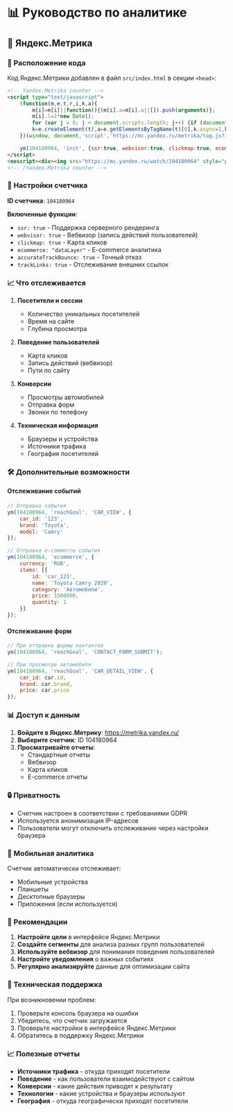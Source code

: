 # 📊 Руководство по аналитике

## 🎯 Яндекс.Метрика

### 📍 Расположение кода
Код Яндекс.Метрики добавлен в файл `src/index.html` в секции `<head>`:

```html
<!-- Yandex.Metrika counter -->
<script type="text/javascript">
    (function(m,e,t,r,i,k,a){
        m[i]=m[i]||function(){(m[i].a=m[i].a||[]).push(arguments)};
        m[i].l=1*new Date();
        for (var j = 0; j < document.scripts.length; j++) {if (document.scripts[j].src === r) { return; }}
        k=e.createElement(t),a=e.getElementsByTagName(t)[0],k.async=1,k.src=r,a.parentNode.insertBefore(k,a)
    })(window, document,'script','https://mc.yandex.ru/metrika/tag.js?id=104180964', 'ym');

    ym(104180964, 'init', {ssr:true, webvisor:true, clickmap:true, ecommerce:"dataLayer", accurateTrackBounce:true, trackLinks:true});
</script>
<noscript><div><img src="https://mc.yandex.ru/watch/104180964" style="position:absolute; left:-9999px;" alt="" /></div></noscript>
<!-- /Yandex.Metrika counter -->
```

### 🔧 Настройки счетчика

**ID счетчика**: `104180964`

**Включенные функции**:
- `ssr: true` - Поддержка серверного рендеринга
- `webvisor: true` - Вебвизор (запись действий пользователей)
- `clickmap: true` - Карта кликов
- `ecommerce: "dataLayer"` - E-commerce аналитика
- `accurateTrackBounce: true` - Точный отказ
- `trackLinks: true` - Отслеживание внешних ссылок

### 📈 Что отслеживается

1. **Посетители и сессии**
   - Количество уникальных посетителей
   - Время на сайте
   - Глубина просмотра

2. **Поведение пользователей**
   - Карта кликов
   - Запись действий (вебвизор)
   - Пути по сайту

3. **Конверсии**
   - Просмотры автомобилей
   - Отправка форм
   - Звонки по телефону

4. **Техническая информация**
   - Браузеры и устройства
   - Источники трафика
   - География посетителей

### 🛠️ Дополнительные возможности

#### Отслеживание событий
```javascript
// Отправка события
ym(104180964, 'reachGoal', 'CAR_VIEW', {
    car_id: '123',
    brand: 'Toyota',
    model: 'Camry'
});

// Отправка e-commerce события
ym(104180964, 'ecommerce', {
    currency: 'RUB',
    items: [{
        id: 'car_123',
        name: 'Toyota Camry 2020',
        category: 'Автомобили',
        price: 1500000,
        quantity: 1
    }]
});
```

#### Отслеживание форм
```javascript
// При отправке формы контактов
ym(104180964, 'reachGoal', 'CONTACT_FORM_SUBMIT');

// При просмотре автомобиля
ym(104180964, 'reachGoal', 'CAR_DETAIL_VIEW', {
    car_id: car.id,
    brand: car.brand,
    price: car.price
});
```

### 📊 Доступ к данным

1. **Войдите в Яндекс.Метрику**: https://metrika.yandex.ru/
2. **Выберите счетчик**: ID 104180964
3. **Просматривайте отчеты**:
   - Стандартные отчеты
   - Вебвизор
   - Карта кликов
   - E-commerce отчеты

### 🔒 Приватность

- Счетчик настроен в соответствии с требованиями GDPR
- Используется анонимизация IP-адресов
- Пользователи могут отключить отслеживание через настройки браузера

### 📱 Мобильная аналитика

Счетчик автоматически отслеживает:
- Мобильные устройства
- Планшеты
- Десктопные браузеры
- Приложения (если используется)

### 🚀 Рекомендации

1. **Настройте цели** в интерфейсе Яндекс.Метрики
2. **Создайте сегменты** для анализа разных групп пользователей
3. **Используйте вебвизор** для понимания поведения пользователей
4. **Настройте уведомления** о важных событиях
5. **Регулярно анализируйте** данные для оптимизации сайта

### 🔧 Техническая поддержка

При возникновении проблем:
1. Проверьте консоль браузера на ошибки
2. Убедитесь, что счетчик загружается
3. Проверьте настройки в интерфейсе Яндекс.Метрики
4. Обратитесь в поддержку Яндекс.Метрики

### 📈 Полезные отчеты

- **Источники трафика** - откуда приходят посетители
- **Поведение** - как пользователи взаимодействуют с сайтом
- **Конверсии** - какие действия приводят к результату
- **Технологии** - какие устройства и браузеры используют
- **География** - откуда географически приходят посетители
